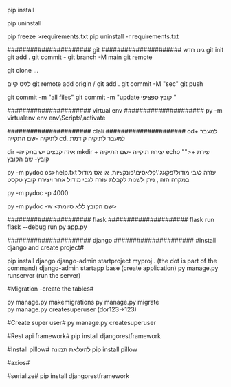 pip install

pip uninstall

pip freeze >requirements.txt
pip uninstall -r requirements.txt

######################  git  #####################
גיט חדש
git init
git add .
git commit -
git branch -M main
git remote

git clone ...

לגיט קיים
git remote add origin / git add .
git commit -M "sec"
git push

git commit -m "all files"
git commit -m "update קובץ ספציפי "

######################  virtual env  #####################
py -m virtualenv env
env\Scripts\activate

######################  clali  #####################
cd+ למעבר לתיקיה -שם התקייה
cd..למעבר לתיקיה קודמת 

dir -איזה קבצים יש בתקייה
mkdir + יצירת תיקייה -שם התיקיה
echo "">+ יצירת קובץ- שם הקובץ

py -m pydoc os>help.txt  עזרה לגבי מודול\פקאג'\קלאסים\פונקציות, או אס מודול במקרה הזה ,
ניתן לשנות לקבלת עזרה לגבי מודול אחר ויצירת קובץ טקסט

py -m pydoc -p 4000

py -m pydoc -w <שם הקובץ ללא סיומת>

######################  flask  #####################
flask run
flask --debug run
py app.py

######################  django  #####################
#Install django and create project#

pip install django
django-admin startproject myproj .    (the dot is part of the command)
django-admin startapp base	(create application)
py manage.py runserver  (run the server)

#Migration -create the tables#

py manage.py makemigrations
py manage.py migrate  
py manage.py createsuperuser (dor123->123)

#Create super user#
py manage.py createsuperuser

#Rest api framework#
pip install djangorestframework

#Install pillow# להעלאת תמונה
pip install pillow

#axios#
<script src="https://cdn.jsdelivr.net/npm/axios@1.1.2/dist/axios.min.js"></script>

#serialize#
pip install djangorestframework
